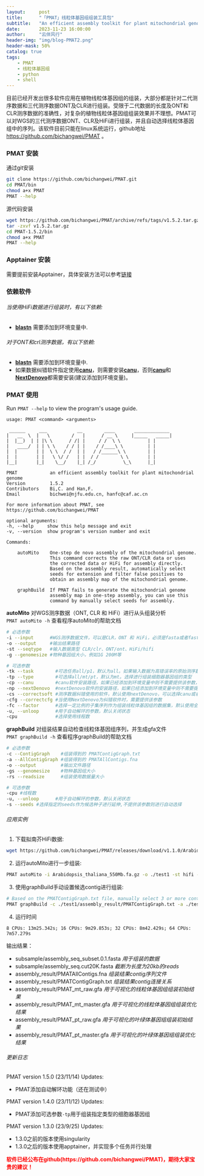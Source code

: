 ```yaml
---
layout:     post
title:      "「PMAT」线粒体基因组组装工具包"
subtitle:   "An efficient assembly toolkit for plant mitochondrial genome"
date:       2023-11-23 16:00:00
author:     "云伴风行"
header-img: "img/blog-PMAT2.png"
header-mask: 50%
catalog: true
tags:
    - PMAT
    - 线粒体基因组
    - python
    - shell
---
```



目前已经开发出很多软件应用在植物线粒体基因组的组装，大部分都是针对二代测序数据和三代测序数据ONT及CLR进行组装。受限于二代数据的长度及ONT和CLR测序数据的准确性，对复杂的植物线粒体基因组组装效果并不理想。PMAT可以对WGS的三代测序数据ONT、CLR及HiFi进行组装，并且自动选择线粒体基因组中的序列。该软件目前只能在linux系统运行，github地址 https://github.com/bichangwei/PMAT 。

### PMAT 安装
通过git安装
```sh
git clone https://github.com/bichangwei/PMAT.git
cd PMAT/bin
chmod a+x PMAT
PMAT --help
```
源代码安装
```sh
wget https://github.com/bichangwei/PMAT/archive/refs/tags/v1.5.2.tar.gz
tar -zxvf v1.5.2.tar.gz
cd PMAT-1.5.2/bin
chmod a+x PMAT
PMAT --help
```

### Apptainer 安装
需要提前安装Apptainer，具体安装方法可以参考[链接](https://github.com/apptainer/apptainer/blob/main/INSTALL.md)


### 依赖软件
###### 当使用HiFi数据进行组装时，有以下依赖:
- [**blastn**](https://blast.ncbi.nlm.nih.gov/Blast.cgi?CMD=Web&PAGE_TYPE=BlastDocs&DOC_TYPE=Download)  需要添加到环境变量中.

###### 对于ONT和crl测序数据，有以下依赖:
- [**blastn**](https://blast.ncbi.nlm.nih.gov/Blast.cgi?CMD=Web&PAGE_TYPE=BlastDocs&DOC_TYPE=Download)     需要添加到环境变量中.
- 如果数据纠错软件指定使用[**canu**](https://github.com/marbl/canu)，则需要安装[**canu**](https://github.com/marbl/canu)，否则[**canu**](https://github.com/marbl/canu)和[**NextDenovo**](https://github.com/Nextomics/NextDenovo)都需要安装(建议添加到环境变量)。



### PMAT 使用
Run `PMAT --help` to view the program's usage guide.
```shell
usage: PMAT <command> <arguments>

 ______     ___           __        ____       _____________ 
|   __  \  |   \        /   |      / __ \     |_____   _____|
|  |__)  | | |\ \      / /| |     / /  \ \          | |      
|   ____/  | | \ \    / / | |    / /____\ \         | |      
|  |       | |  \ \  / /  | |   / /______\ \        | |      
|  |       | |   \ \/ /   | |  / /        \ \       | |      
|__|       |_|    \__/    |_| /_/          \_\      |_|      

PMAT            an efficient assembly toolkit for plant mitochondrial genome
Version         1.5.2
Contributors    Bi,C. and Han,F.
Email           bichwei@njfu.edu.cn, hanfc@caf.ac.cn

For more information about PMAT, see https://github.com/bichangwei/PMAT

optional arguments:
-h, --help     show this help message and exit
-v, --version  show program's version number and exit

Commands:

    autoMito    One-step de novo assembly of the mitochondrial genome. 
                This command corrects the raw ONT/CLR data or uses 
                the corrected data or HiFi for assembly directly. 
                Based on the assembly result, automatically select 
                seeds for extension and filter false positives to 
                obtain an assembly map of the mitochondrial genome.

    graphBuild  If PMAT fails to generate the mitochondrial genome 
                assembly map in one-step assembly, you can use this 
                command by manually select seeds for assembly.
```

**autoMito** 对WGS测序数据（ONT, CLR 和 HiFi）进行从头组装分析  
`PMAT autoMito -h` 查看程序autoMito的帮助文档
```sh
# 必选参数
-i --input      #WGS测序数据文件，可以是CLR，ONT 和 HiFi，必须是fasta或者fastq格式或者压缩后的文件
-o --output     #输出结果路径
-st --seqtype   #输入数据类型 CLR/clr、ONT/ont、HiFi/hifi
-g --genomesize #物种基因组大小，例如1G 200M等

# 可选参数
-tk --task        #可选任务all/p1，默认为all。如果输入数据为高错误率的原始测序数据需要使用all，如果输入数据为纠错后的数据可以选择p1
-tp --type        #可选择all/mt/pt，默认为mt。选择进行组装细胞器基因组的类型
-cp --canu        #canu软件安装路径，如果已经添加到环境变量中则不需要提供该参数，用于前期的测序数据纠错和修剪过程
-np --nextDenovo  #nextDenovo软件的安装路径，如果已经添加到环境变量中则不需要提供该参数，用于数据的纠错
-cs --correctsoft #测序数据纠错使用的软件，默认使用nextDenovo，可以选择canu或者NextDenovo
-cfg --correctcfg #当使用NextDenovo为纠错软件时，需要提供该参数
-fc --factor      #选择一定比例的子集序列作为组装线粒体基因组的数据集，默认使用全部的测序数据进行组装
-u, --unloop      #用于自动解环的参数，默认关闭状态
-cpu              #选择使用线程数
```

**graphBuild** 对组装结果自动检查线粒体基因组序列，并生成gfa文件  
`PMAT graphBuild -h` 查看程序graphBuild的帮助文档
```sh
# 必选参数
-c --ContigGraph    #组装得到的 PMATContigGraph.txt
-a --AllContigGraph #组装得到的 PMATAllContigs.fna
-o --output         #输出文件路径
-gs --genomesize    #物种基因组大小
-rs --readsize      #组装使用数据量大小

# 可选参数
-cpu #线程数
-u, --unloop      #用于自动解环的参数，默认关闭状态
-s --seeds #选择指定的seeds作为候选种子进行延伸,不提供该参数则进行自动选择
```

###### 应用实例

1. 下载拟南芥HiFi数据:
```sh
wget https://github.com/bichangwei/PMAT/releases/download/v1.1.0/Arabidopsis_thaliana_550Mb.fa.gz
```
2. 运行autoMito进行一步组装:
```sh
PMAT autoMito -i Arabidopsis_thaliana_550Mb.fa.gz -o ./test1 -st hifi -g 120m -m -tp all
```
3. 使用graphBuild手动设置候选contig进行组装:
```sh
# Based on the PMATContigGraph.txt file, manually select 3 or more contigs that match the depth of mitochondrial genome sequencing
PMAT graphBuild -c ./test1/assembly_result/PMATContigGraph.txt -a ./test1/assembly_result/PMATAllContigs.fna -gs 125m -rs ./test1/subsample/assembly_seq_subset.0.1.fasta -o ./test1_gfa -s 343 345 905 513 1344 -tp mt
```
4. 运行时间

```
8 CPUs: 13m25.342s; 16 CPUs: 9m29.853s; 32 CPUs: 8m42.429s; 64 CPUs: 7m57.279s
```

输出结果：
- subsample/assembly_seq_subset.0.1.fasta *用于组装的数据*
- subsample/assembly_seq.cut20K.fasta     *截断为长度为20kb的reads*
- assembly_result/PMATAllContigs.fna      *组装结果contig序列文件*
- assembly_result/PMATContigGraph.txt     *组装结果contig连接关系*
- assembly_result/PMAT_mt_raw.gfa         *用于可视化的线粒体基因组组装初始结果*
- assembly_result/PMAT_mt_master.gfa      *用于可视化的线粒体基因组组装优化结果*
- assembly_result/PMAT_pt_raw.gfa         *用于可视化的叶绿体基因组组装初始结果*
- assembly_result/PMAT_pt_master.gfa      *用于可视化的叶绿体基因组组装优化结果*

###### 更新日志
PMAT version 1.5.0 (23/11/14)
Updates:
- PMAT添加自动解环功能（还在测试中）

PMAT version 1.4.0 (23/11/12)
Updates:
- PMAT添加可选参数`-tp`用于组装指定类型的细胞器基因组

PMAT version 1.3.0 (23/9/25)
Updates:
- 1.3.0之前的版本使用singularity
- 1.3.0之后的版本使用apptainer，并实现多个任务并行处理

<p style="color: red"><b>软件已经公布在github(https://github.com/bichangwei/PMAT)，期待大家宝贵的建议！</b></p>
